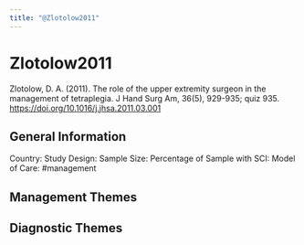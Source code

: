 ```yaml
---
title: "@Zlotolow2011"
---
```


# Zlotolow2011
Zlotolow, D. A. (2011). The role of the upper extremity surgeon in the management of tetraplegia. J Hand Surg Am, 36(5), 929-935; quiz 935. https://doi.org/10.1016/j.jhsa.2011.03.001 

## General Information
Country: 
Study Design: 
Sample Size: 
Percentage of Sample with SCI:
Model of Care: #management 

## Management Themes


## Diagnostic Themes
